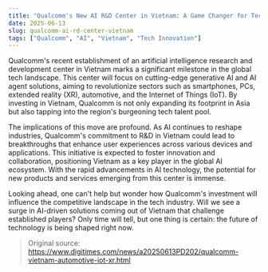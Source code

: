```yaml
---
title: "Qualcomm's New AI R&D Center in Vietnam: A Game Changer for Tech Innovation"
date: 2025-06-13
slug: qualcomm-ai-rd-center-vietnam
tags: ["Qualcomm", "AI", "Vietnam", "Tech Innovation"]
---
```


Qualcomm's recent establishment of an artificial intelligence research and development center in Vietnam marks a significant milestone in the global tech landscape. This center will focus on cutting-edge generative AI and AI agent solutions, aiming to revolutionize sectors such as smartphones, PCs, extended reality (XR), automotive, and the Internet of Things (IoT). By investing in Vietnam, Qualcomm is not only expanding its footprint in Asia but also tapping into the region's burgeoning tech talent pool.

The implications of this move are profound. As AI continues to reshape industries, Qualcomm's commitment to R&D in Vietnam could lead to breakthroughs that enhance user experiences across various devices and applications. This initiative is expected to foster innovation and collaboration, positioning Vietnam as a key player in the global AI ecosystem. With the rapid advancements in AI technology, the potential for new products and services emerging from this center is immense.

Looking ahead, one can't help but wonder how Qualcomm's investment will influence the competitive landscape in the tech industry. Will we see a surge in AI-driven solutions coming out of Vietnam that challenge established players? Only time will tell, but one thing is certain: the future of technology is being shaped right now.

> Original source: https://www.digitimes.com/news/a20250613PD202/qualcomm-vietnam-automotive-iot-xr.html